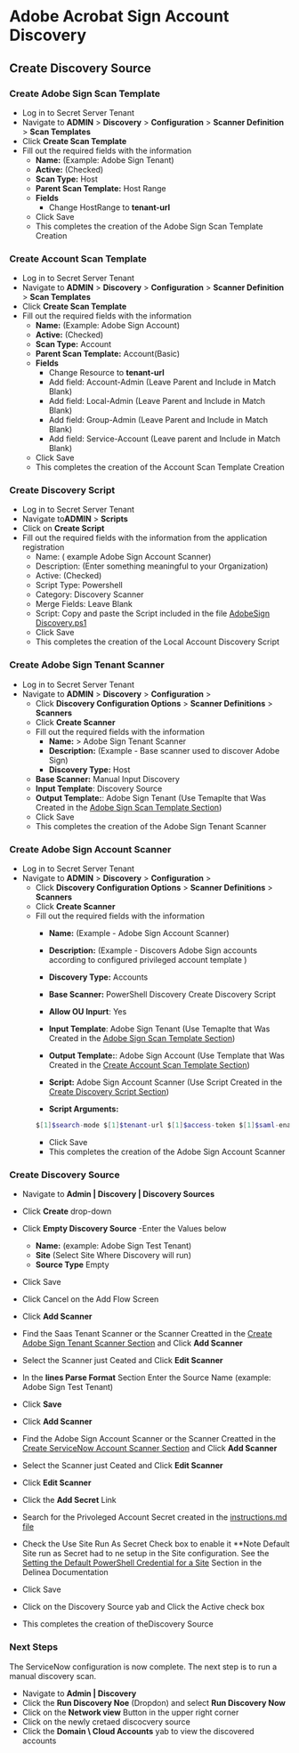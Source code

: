 # Adobe Acrobat Sign Account Discovery

## Create Discovery Source

### Create Adobe Sign Scan Template

- Log in to Secret Server Tenant
- Navigate to **ADMIN** > **Discovery** > **Configuration** >   **Scanner Definition** > **Scan Templates** 
- Click **Create Scan Template**
- Fill out the required fields with the information
    - **Name:** (Example: Adobe Sign Tenant)
    - **Active:** (Checked)
    - **Scan Type:** Host
    - **Parent Scan Template:** Host Range
    - **Fields**
        - Change HostRange to **tenant-url**
    - Click Save
    - This completes the creation of the Adobe Sign Scan Template Creation
 

### Create Account Scan Template

- Log in to Secret Server Tenant
- Navigate to **ADMIN** > **Discovery** > **Configuration** >   **Scanner Definition** > **Scan Templates** 
- Click **Create Scan Template**
- Fill out the required fields with the information
    - **Name:** (Example: Adobe Sign Account)
    - **Active:** (Checked)
    - **Scan Type:** Account
    - **Parent Scan Template:** Account(Basic)
    - **Fields**
        - Change Resource to **tenant-url**
        - Add field: Account-Admin (Leave Parent and Include in Match Blank)
        - Add field: Local-Admin (Leave Parent and Include in Match Blank)
        - Add field: Group-Admin (Leave Parent and Include in Match Blank)
        - Add field: Service-Account (Leave parent and Include in Match Blank)
    - Click Save
    - This completes the creation of the Account Scan Template Creation
 
### Create Discovery Script

- Log in to Secret Server Tenant
- Navigate to**ADMIN** > **Scripts**
- Click on **Create Script**
- Fill out the required fields with the information from the application registration
    - Name: ( example Adobe Sign Account Scanner)
    - Description: (Enter something meaningful to your Organization)
    - Active: (Checked)
    - Script Type: Powershell
    - Category: Discovery Scanner
    - Merge Fields: Leave Blank
    - Script: Copy and paste the Script included in the file [AdobeSign Discovery.ps1](./AdobeSign%20Discovery.ps1)
    - Click Save
    - This completes the creation of the Local Account Discovery Script

### Create Adobe Sign Tenant Scanner

- Log in to Secret Server Tenant
- Navigate to **ADMIN** > **Discovery** > **Configuration** > 
    - Click **Discovery Configuration Options** > **Scanner Definitions** > **Scanners**
    - Click **Create Scanner**
    - Fill out the required fields with the information
        - **Name:** > Adobe Sign Tenant Scanner 
        - **Description:** (Example - Base scanner used to discover Adobe Sign)
        - **Discovery Type:**  Host
    - **Base Scanner:**  Manual Input Discovery
    - **Input Template**: Discovery Source
    - **Output Template:**: Adobe Sign Tenant (Use Temaplte that Was Created in the [Adobe Sign Scan Template Section](#create-adobe-sign-scan-template))
    - Click Save
    - This completes the creation of the Adobe Sign Tenant Scanner

### Create Adobe Sign Account Scanner

- Log in to Secret Server Tenant
- Navigate to **ADMIN** > **Discovery** > **Configuration** > 
    - Click **Discovery Configuration Options** > **Scanner Definitions** > **Scanners**
    - Click **Create Scanner**
    - Fill out the required fields with the information
        - **Name:** (Example - Adobe Sign Account Scanner) 
        - **Description:** (Example - Discovers Adobe Sign accounts according to configured privileged account template )
        - **Discovery Type:**  Accounts
        - **Base Scanner:** PowerShell Discovery Create Discovery Script
        - **Allow OU Inpurt**: Yes
        - **Input Template**: Adobe Sign Tenant (Use Temaplte that Was Created in the [Adobe Sign Scan Template Section](#create-adobe-sign-scan-template))
        - **Output Template:**: Adobe Sign Account  (Use Template that Was Created in the [Create Account Scan Template Section](#create-account-scan-template))
        - **Script:** Adobe Sign Account Scanner (Use Script Created in the [Create Discovery Script Section](#create-discovery-script))
       
        - **Script Arguments:**
        ```PowerShell
        $[1]$search-mode $[1]$tenant-url $[1]$access-token $[1]$saml-enabled $[1]$service-account-group 
        ```
        - Click Save
        - This completes the creation of the Adobe Sign Account Scanner

### Create Discovery Source

- Navigate to **Admin | Discovery | Discovery Sources**
- Click **Create** drop-down
- Click **Empty Discovery Source**
-Enter the Values below
    - **Name:** (example: Adobe Sign Test Tenant)
    - **Site** (Select Site Where Discovery will run)
    - **Source Type** Empty
- Click Save
- Click Cancel on the Add Flow Screen
- Click **Add Scanner**
- Find the Saas Tenant Scanner or the Scanner Creatted in the [Create Adobe Sign Tenant Scanner Section](#create-abode-sign-tenant-scanner) and Click **Add Scanner**
- Select the Scanner just Ceated and Click **Edit Scanner**
- In the **lines Parse Format** Section Enter the Source Name (example: Adobe Sign Test Tenant)
- Click **Save**

- Click **Add Scanner**
- Find the Adobe Sign Account Scanner  or the Scanner Creatted in the [Create ServiceNow Account Scanner Section](#create-adobe-sign-account-scanner) and Click **Add Scanner**
- Select the Scanner just Ceated and Click **Edit Scanner**
- Click **Edit Scanner**
- Click the **Add Secret** Link
- Search for the Privoleged Account Secret created in the [instructions.md file](../Instructions.md)
- Check the Use Site Run As Secret Check box to enable it
    **Note Default Site run as Secret had to ne setup in the Site configuration.
    See the [Setting the Default PowerShell Credential for a Site](https://docs.delinea.com/online-help/secret-server/authentication/secret-based-credentials-for-scripts/index.htm?Highlight=site) Section in the Delinea Documentation
- Click Save
- Click on the Discovery Source yab and Click the Active check box
- This completes the creation of theDiscovery Source


### Next Steps

 The ServiceNow configuration is now complete.  The next step is to run a manual discovery scan.
- Navigate to  **Admin | Discovery**
- Click the **Run Discovery Noe** (Dropdon) and select **Run Discovery Now**
- Click on the **Network view** Button in the upper right corner
- Click on the newly cretaed discocvery source
- Click the **Domain \ Cloud Accounts** yab to view the discovered accounts

